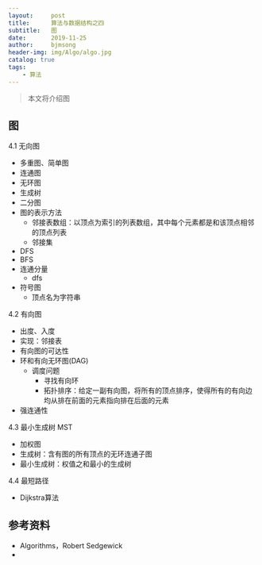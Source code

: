 ```yaml
---
layout:     post
title:      算法与数据结构之四
subtitle:   图
date:       2019-11-25
author:     bjmsong
header-img: img/Algo/algo.jpg
catalog: true
tags:
    - 算法
---
```

>本文将介绍图

## 图
4.1 无向图
- 多重图、简单图
- 连通图
- 无环图
- 生成树
- 二分图
- 图的表示方法
    - 邻接表数组：以顶点为索引的列表数组，其中每个元素都是和该顶点相邻的顶点列表
    - 邻接集
- DFS 
- BFS
- 连通分量
    - dfs
- 符号图 
    - 顶点名为字符串

4.2 有向图
- 出度、入度
- 实现：邻接表
- 有向图的可达性
- 环和有向无环图(DAG)
    - 调度问题
        - 寻找有向环
        - 拓扑排序：给定一副有向图，将所有的顶点排序，使得所有的有向边均从排在前面的元素指向排在后面的元素
- 强连通性

4.3 最小生成树 MST
- 加权图
- 生成树：含有图的所有顶点的无环连通子图
- 最小生成树：权值之和最小的生成树

4.4 最短路径
- Dijkstra算法


## 参考资料
- Algorithms，Robert Sedgewick
- 
